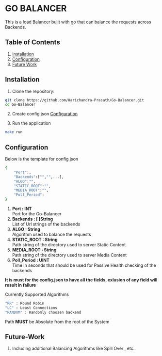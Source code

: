 # GO BALANCER

This is a load Balancer built with go that can balance the requests across Backends.

## Table of Contents

1. [Installation](#installation)
2. [Configuration](#configuration)
3. [Future Work](#future-work)

## Installation

1. Clone the repository:

```bash
git clone https://github.com/Harichandra-Prasath/Go-Balancer.git
cd Go-Balancer
```

2. Create config.json 
[Configuration](#configuration)

3. Run the application

```bash 
make run
```

## Configuration

Below is the template for config.json

```bash
{
    "Port":,
    "Backends":["","",...],
    "ALGO":"",
    "STATIC_ROOT":"",
    "MEDIA_ROOT":"",
    "Poll_Period":
}
```
1. **Port : INT**  
Port for the Go-Balancer
2. **Backends : [ ]String**  
List of Url strings of the backends  
3. **ALGO : String**  
Algorithm used to balance the requests  
4. **STATIC_ROOT : String**    
Path string of the directory used to server Static Content  
5. **MEDIA_ROOT : String**  
Path string of the directory used to server Media Content   
6. **Poll_Period : UINT**  
Time in seconds that should be used for Passive Health checking of the backends  

**It is must for the config.json to have all the fields, exlusion of any field will result in failure**  
  
Currently Supported Algorithms
```bash
"RR" : Round Robin
"LC" : Least Connections
"RANDOM" : Randomly choosen backend
```
Path **MUST** be Absolute from the root of the System  

## Future-Work

1. Including additional Balancing Algorithms like Spill Over , etc..  
